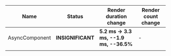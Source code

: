 | Name           | Status            | Render duration change                  | Render count change |
| -------------- | ----------------- | --------------------------------------- | ------------------- |
| AsyncComponent | **INSIGNIFICANT** | **5.2 ms -> 3.3 ms, --1.9 ms, --36.5%** | -                   |
|                |                   |                                         |                     |
